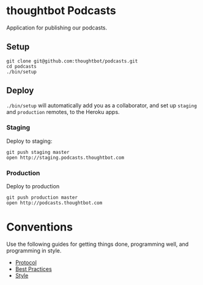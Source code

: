 thoughtbot Podcasts
===================

Application for publishing our podcasts.

Setup
-----

```
git clone git@github.com:thoughtbot/podcasts.git
cd podcasts
./bin/setup
```

Deploy
------

`./bin/setup` will automatically add you as a collaborator, and set up `staging`
and `production` remotes, to the Heroku apps.

### Staging

Deploy to staging:

```
git push staging master
open http://staging.podcasts.thoughtbot.com
```

### Production

Deploy to production

```
git push production master
open http://podcasts.thoughtbot.com
```

Conventions
===========

Use the following guides for getting things done, programming well, and
programming in style.

* [Protocol](http://github.com/thoughtbot/guides/blob/master/protocol)
* [Best Practices](http://github.com/thoughtbot/guides/blob/master/best-practices)
* [Style](http://github.com/thoughtbot/guides/blob/master/style)
